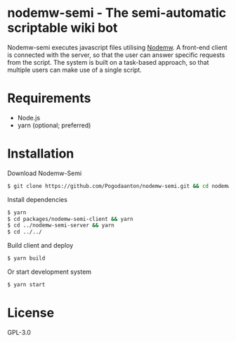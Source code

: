 # nodemw-semi - The semi-automatic scriptable wiki bot

Nodemw-semi executes javascript files utilising [Nodemw](https://github.com/macbre/nodemw). A front-end client is connected with the server, so that the user can answer specific requests from the script. The system is built on a task-based approach, so that multiple users can make use of a single script.


# Requirements
* Node.js
* yarn (optional; preferred)

# Installation
Download Nodemw-Semi
```bash
$ git clone https://github.com/Pogodaanton/nodemw-semi.git && cd nodemw-semi
```
Install dependencies
```bash
$ yarn
$ cd packages/nodemw-semi-client && yarn
$ cd ../nodemw-semi-server && yarn
$ cd ../../
```
Build client and deploy
```bash
$ yarn build
```
Or start development system
```bash
$ yarn start
```

# License
GPL-3.0